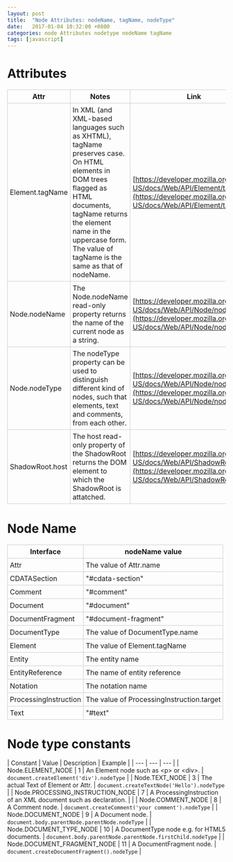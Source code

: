 ```yaml
---
layout: post
title:  "Node Attributes: nodeName, tagName, nodeType"
date:   2017-01-04 10:32:00 +0800
categories: node Attributes nodetype nodeName tagName
tags: [javascript]
---
```


<style type='text/css'>
  table {
    border-collapse: collapse;
    margin: 20px 0;
  }
  table td, table th {
    border: solid 1px #ccc;
    padding: 5px;
  }
</style>

# Attributes

| Attr | Notes | Link |
| --- | --- | --- |
| Element.tagName | In XML (and XML-based languages such as XHTML), tagName preserves case. On HTML elements in DOM trees flagged as HTML documents, tagName returns the element name in the uppercase form. The value of tagName is the same as that of nodeName. | [https://developer.mozilla.org/en-US/docs/Web/API/Element/tagName](https://developer.mozilla.org/en-US/docs/Web/API/Element/tagName) |
| Node.nodeName | The Node.nodeName read-only property returns the name of the current node as a string. | [https://developer.mozilla.org/en-US/docs/Web/API/Node/nodeName](https://developer.mozilla.org/en-US/docs/Web/API/Node/nodeName) |
| Node.nodeType | The nodeType property can be used to distinguish different kind of nodes, such that elements, text and comments, from each other. | [https://developer.mozilla.org/en-US/docs/Web/API/Node/nodeType](https://developer.mozilla.org/en-US/docs/Web/API/Node/nodeType) |
| ShadowRoot.host | The host read-only property of the ShadowRoot returns the DOM element to which the ShadowRoot is attatched. | [https://developer.mozilla.org/en-US/docs/Web/API/ShadowRoot/host](https://developer.mozilla.org/en-US/docs/Web/API/ShadowRoot/host) |


# Node Name

| Interface | nodeName value |
| --- | --- |
| Attr | The value of Attr.name |
| CDATASection | "#cdata-section" |
| Comment | "#comment" |
| Document | "#document" |
| DocumentFragment | "#document-fragment" |
| DocumentType | The value of DocumentType.name |
| Element | The value of Element.tagName |
| Entity | The entity name |
| EntityReference | The name of entity reference |
| Notation | The notation name |
| ProcessingInstruction | The value of ProcessingInstruction.target |
| Text | "#text" |

# Node type constants

| Constant | Value | Description | Example |
| --- | --- | --- |
| Node.ELEMENT_NODE	| 1	 | An Element node such as &lt;p> or &lt;div>. | `document.createElement('div').nodeType` |
| Node.TEXT_NODE	| 3	 | The actual Text of Element or Attr. | `document.createTextNode('Hello').nodeType` |
| Node.PROCESSING_INSTRUCTION_NODE	| 7	 | A ProcessingInstruction of an XML document such as <?xml-stylesheet ... ?> declaration. | |
| Node.COMMENT_NODE	| 8	 | A Comment node. | `document.createComment('your comment').nodeType` |
| Node.DOCUMENT_NODE	| 9	 | A Document node. | `document.body.parentNode.parentNode.nodeType` |
| Node.DOCUMENT_TYPE_NODE	| 10 | 	A DocumentType node e.g. <!DOCTYPE html> for HTML5  documents. | `document.body.parentNode.parentNode.firstChild.nodeType` |
| Node.DOCUMENT_FRAGMENT_NODE	| 11 | 	A DocumentFragment node. | `document.createDocumentFragment().nodeType` |
